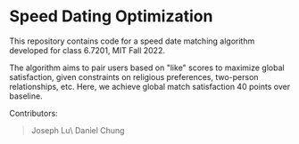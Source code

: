 # Speed Dating Optimization
This repository contains code for a speed date matching algorithm developed for class 6.7201, MIT Fall 2022. 

The algorithm aims to pair users based on "like" scores to maximize global satisfaction, given constraints on religious preferences, two-person relationships, etc. Here, we achieve global match satisfaction 40 points over baseline.

Contributors:
> Joseph Lu\ Daniel Chung
